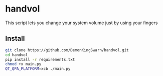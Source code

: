 # handvol

This script lets you change your system volume just by using your fingers



## Install

```sh
git clone https://github.com/DemonKingSwarn/handvol.git
cd handvol
pip install -r requirements.txt
chmod +x main.py
QT_QPA_PLATFORM=xcb ./main.py
```
